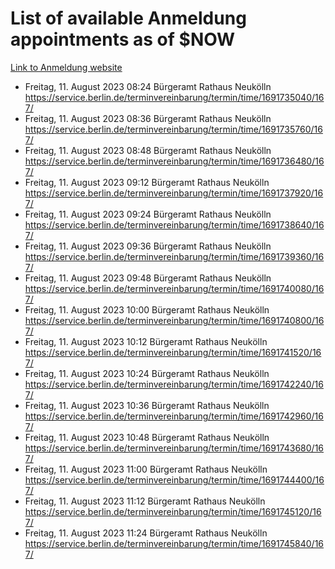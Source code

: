 # List of available Anmeldung appointments as of $NOW
[Link to Anmeldung website](https://service.berlin.de/terminvereinbarung/termin/tag.php?termin=1&anliegen[]=120686&dienstleisterlist=122210,122217,327316,122219,327312,122227,327314,122231,327346,122243,327348,122254,122252,329742,122260,329745,122262,329748,122271,327278,122273,327274,122277,327276,330436,122280,327294,122282,327290,122284,327292,122291,327270,122285,327266,122286,327264,122296,327268,150230,329760,122297,327286,122294,327284,122312,329763,122314,329775,122304,327330,122311,327334,122309,327332,317869,122281,327352,122279,329772,122283,122276,327324,122274,327326,122267,329766,122246,327318,122251,327320,122257,327322,122208,327298,122226,327300&herkunft=http%3A%2F%2Fservice.berlin.de%2Fdienstleistung%2F120686%2F)
- Freitag, 11. August 2023 08:24 Bürgeramt Rathaus Neukölln https://service.berlin.de/terminvereinbarung/termin/time/1691735040/167/
- Freitag, 11. August 2023 08:36 Bürgeramt Rathaus Neukölln https://service.berlin.de/terminvereinbarung/termin/time/1691735760/167/
- Freitag, 11. August 2023 08:48 Bürgeramt Rathaus Neukölln https://service.berlin.de/terminvereinbarung/termin/time/1691736480/167/
- Freitag, 11. August 2023 09:12 Bürgeramt Rathaus Neukölln https://service.berlin.de/terminvereinbarung/termin/time/1691737920/167/
- Freitag, 11. August 2023 09:24 Bürgeramt Rathaus Neukölln https://service.berlin.de/terminvereinbarung/termin/time/1691738640/167/
- Freitag, 11. August 2023 09:36 Bürgeramt Rathaus Neukölln https://service.berlin.de/terminvereinbarung/termin/time/1691739360/167/
- Freitag, 11. August 2023 09:48 Bürgeramt Rathaus Neukölln https://service.berlin.de/terminvereinbarung/termin/time/1691740080/167/
- Freitag, 11. August 2023 10:00 Bürgeramt Rathaus Neukölln https://service.berlin.de/terminvereinbarung/termin/time/1691740800/167/
- Freitag, 11. August 2023 10:12 Bürgeramt Rathaus Neukölln https://service.berlin.de/terminvereinbarung/termin/time/1691741520/167/
- Freitag, 11. August 2023 10:24 Bürgeramt Rathaus Neukölln https://service.berlin.de/terminvereinbarung/termin/time/1691742240/167/
- Freitag, 11. August 2023 10:36 Bürgeramt Rathaus Neukölln https://service.berlin.de/terminvereinbarung/termin/time/1691742960/167/
- Freitag, 11. August 2023 10:48 Bürgeramt Rathaus Neukölln https://service.berlin.de/terminvereinbarung/termin/time/1691743680/167/
- Freitag, 11. August 2023 11:00 Bürgeramt Rathaus Neukölln https://service.berlin.de/terminvereinbarung/termin/time/1691744400/167/
- Freitag, 11. August 2023 11:12 Bürgeramt Rathaus Neukölln https://service.berlin.de/terminvereinbarung/termin/time/1691745120/167/
- Freitag, 11. August 2023 11:24 Bürgeramt Rathaus Neukölln https://service.berlin.de/terminvereinbarung/termin/time/1691745840/167/
